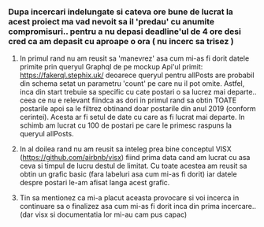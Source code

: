 ### Dupa incercari indelungate si cateva ore bune de lucrat la acest proiect ma vad nevoit sa il 'predau' cu anumite compromisuri.. pentru a nu depasi deadline'ul de 4 ore desi cred ca am depasit cu aproape o ora ( nu incerc sa trisez )

1. In primul rand nu am reusit sa 'manevrez' asa cum mi-as fi dorit datele primite prin queryul Graphql de pe mockup Api'ul primit: https://fakerql.stephix.uk/ deoarece queryul pentru allPosts are probabil din schema setat un parametru 'count' pe care nu il pot omite. Astfel, inca din start trebuie sa specific cu cate postari o sa lucrez mai departe.. ceea ce nu e relevant fiindca as dori in primul rand sa obtin TOATE postarile apoi sa le filtrez obtinand doar postarile din anul 2019 (conform cerintei). Acesta ar fi setul de date cu care as fi lucrat mai departe. In schimb am lucrat cu 100 de postari pe care le primesc raspuns la queryul allPosts.

2. In al doilea rand nu am reusit sa inteleg prea bine conceptul VISX (https://github.com/airbnb/visx) fiind prima data cand am lucrat cu asa ceva si timpul de lucru destul de limitat. Cu toate acestea am reusit sa obtin un grafic basic (fara labeluri asa cum mi-as fi dorit) iar datele despre postari le-am afisat langa acest grafic.

3. Tin sa mentionez ca mi-a placut aceasta provocare si voi incerca in continuare sa o finalizez asa cum mi-as fi dorit inca din prima incercare.. (dar visx si documentatia lor mi-au cam pus capac)
